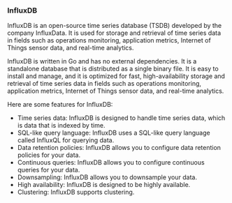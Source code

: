 ### InfluxDB

InfluxDB is an open-source time series database (TSDB) developed by the company InfluxData. It is used for storage and retrieval of time series data in fields such as operations monitoring, application metrics, Internet of Things sensor data, and real-time analytics.

InfluxDB is written in Go and has no external dependencies. It is a standalone database that is distributed as a single binary file. It is easy to install and manage, and it is optimized for fast, high-availability storage and retrieval of time series data in fields such as operations monitoring, application metrics, Internet of Things sensor data, and real-time analytics.

Here are some features for InfluxDB:
- Time series data: InfluxDB is designed to handle time series data, which is data that is indexed by time.
- SQL-like query language: InfluxDB uses a SQL-like query language called InfluxQL for querying data.
- Data retention policies: InfluxDB allows you to configure data retention policies for your data.
- Continuous queries: InfluxDB allows you to configure continuous queries for your data.
- Downsampling: InfluxDB allows you to downsample your data.
- High availability: InfluxDB is designed to be highly available.
- Clustering: InfluxDB supports clustering.
